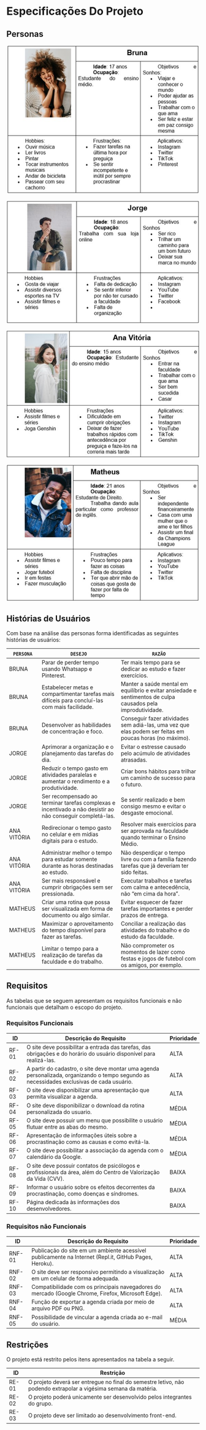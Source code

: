 # Especificações Do Projeto
## Personas
>
![Bruna](images/Persona1.jpg)
>
![Jorge](images/Persona2.jpg)
>
![Ana Vitória](images/Persona3.jpg)
>
![Matheus](images/Persona4.jpg)
>
> 

## Histórias de Usuários

Com base na análise das personas forma identificadas as seguintes histórias de usuários:

|`PERSONA`|`DESEJO`|`RAZÃO`|
|--------------------|------------------------------------|----------------------------------------|
|BRUNA|Parar de perder tempo usando Whatsapp e Pinterest.|Ter mais tempo para se dedicar ao estudo e fazer exercícios.|
|BRUNA|Estabelecer metas e compartimentar tarefas mais difíceis para concluí-las com mais facilidade.|Manter a saúde mental em equilíbrio e evitar ansiedade e sentimentos de culpa causados pela improdutividade.|
|BRUNA|Desenvolver as habilidades de concentração e foco.|Conseguir fazer atividades sem adiá-las, uma vez que elas podem ser feitas em poucas horas (no máximo).|
|JORGE|Aprimorar a organização e o planejamento das tarefas do dia.|Evitar o estresse causado pelo acúmulo de atividades atrasadas.|
|JORGE|Reduzir o tempo gasto em atividades paralelas e aumentar o rendimento e a produtividade.|Criar bons hábitos para trilhar um caminho de sucesso para o futuro.|
|JORGE|Ser recompensado ao terminar tarefas complexas e incentivado a não desistir ao não conseguir completá-las.|Se sentir realizado e bem consigo mesmo e evitar o desgaste emocional.|
|ANA VITÓRIA|Redirecionar o tempo gasto no celular e em mídias digitais para o estudo.|Resolver mais exercícios para ser aprovada na faculdade quando terminar o Ensino Médio.|
|ANA VITÓRIA|Administrar melhor o tempo para estudar somente durante as horas destinadas ao estudo.|Não desperdiçar o tempo livre ou com a família fazendo tarefas que já deveriam ter sido feitas.|
|ANA VITÓRIA|Ser mais responsável e cumprir obrigações sem ser pressionada.|Executar trabalhos e tarefas com calma e antecedência, não “em cima da hora”.|
|MATHEUS|Criar uma rotina que possa ser visualizada em forma de documento ou algo similar.|Evitar esquecer de fazer tarefas importantes e perder prazos de entrega.|
|MATHEUS|Maximizar o aproveitamento do tempo disponível para fazer as tarefas.|Conciliar a realização das atividades do trabalho e do estudo da faculdade. |
|MATHEUS|Limitar o tempo para a realização de tarefas da faculdade e do trabalho.|Não comprometer os momentos de lazer como festas e jogos de futebol com os amigos, por exemplo.|
>
>

## Requisitos

As tabelas que se seguem apresentam os requisitos funcionais e não funcionais que detalham o escopo do projeto.

### Requisitos Funcionais

|ID    | Descrição do Requisito  | Prioridade |
|-------|----------------------------------------|----|
|RF-01| O site deve possibilitar a entrada das tarefas, das obrigações e do horário do usuário disponível para realizá-las.| ALTA | 
|RF-02| A partir do cadastro, o site deve montar uma agenda personalizada, organizando o tempo segundo as necessidades exclusivas de cada usuário.| ALTA |
|RF-03| O site deve disponibilizar uma apresentação que permita visualizar a agenda.| ALTA |
|RF-04| O site deve disponibilizar o download da rotina personalizada do usuario.| MÉDIA |
|RF-05| O site deve possuir um menu que possibilite o usuário flutuar entre as abas do mesmo.| MÉDIA |
|RF-06| Apresentação de informações úteis sobre a procrastinação como as causas e como evitá-la.| MÉDIA |
|RF-07| O site deve possibilitar a associação da agenda com o calendário da Google.| MÉDIA |
|RF-08| O site deve possuir contatos de psicólogos e profissionais da área, além do Centro de Valorização da Vida (CVV).| BAIXA |
|RF-09| Informar o usuário sobre os efeitos decorrentes da procrastinação, como doenças e síndromes.| BAIXA |
|RF-10| Página dedicada às informações dos desenvolvedores.| BAIXA |




### Requisitos não Funcionais

|ID     | Descrição do Requisito  |Prioridade |
|-------|-------------------------|----|
|RNF-01| Publicação do site em um ambiente acessível publicamente na Internet (Repl.it, GitHub Pages, Heroku).| ALTA | 
|RNF-02| O site deve ser responsivo permitindo a visualização em um celular de forma adequada.|  ALTA | 
|RNF-03| Compatibilidade com os principais navegadores do mercado (Google Chrome, Firefox, Microsoft Edge).|  ALTA | 
|RNF-04| Função de exportar a agenda criada por meio de arquivo PDF ou PNG.|  ALTA | 
|RNF-05| Possibilidade de vincular a agenda criada ao e-mail do usuário.|  MÉDIA | 
>
> 

## Restrições

O projeto está restrito pelos itens apresentados na tabela a seguir.

|ID| Restrição                                             |
|--|-------------------------------------------------------|
|RE-01| O projeto deverá ser entregue no final do semestre letivo, não podendo extrapolar a vigésima semana da matéria. |
|RE-02| O projeto poderá unicamente ser desenvolvido pelos integrantes do grupo.|
|RE-03| O projeto deve ser limitado ao desenvolvimento front-end.|
>
